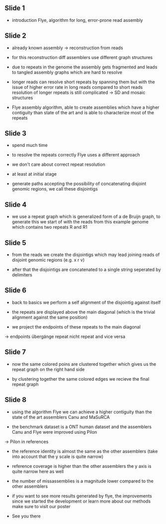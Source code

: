 ## Slide 1

* introduction Flye, algorithm for long, error-prone read assembly

## Slide 2

* already known assembly -> reconstruction from reads 

* for this reconstruction diff assemblers use different graph structures

* due to repeats in the genome the assembly gets fragmented and leads to tangled assembly graphs which are hard to resolve

* longer reads can resolve short repeats by spanning them but with the issue of higher error rate in long reads compared to short reads resolution of longer repeats is still complicated
-> SD and mosaic structures 

* Flye assembly algorithm, able to create assemblies which have a higher contiguity than state of the art and is able to characterize most of the repeats 

## Slide 3

* spend much time 

* to resolve the repeats correctly Flye uses a different approach 

* we don't care about correct repeat resolution

* at least at initial stage

* generate paths accepting the possibility of concatenating disjoint genomic regions, we call these disjointigs

## Slide 4

* we use a repeat graph which is generalized form of a de Bruijn graph, to generate this we start of with the reads from this example genome which contains two repeats R and R1

## Slide 5

* from the reads we create the disjointigs which may lead joining reads of disjoint genomic regions (e.g. x r v)

* after that the disjointigs are concatenated to a single string seperated by delimiters

## Slide 6

* back to basics we perform a self alignment of the disjointig against itself 

* the repeats are displayed above the main diagonal (which is the trivial alignment against the same position) 

* we project the endpoints of these repeats to the main diagonal 

-> endpoints übergänge repeat nicht repeat and vice versa
## Slide 7

* now the same colored poins are clustered together which gives us the repeat graph on the right hand side

* by clustering together the same colored edges we recieve the final repeat graph

## Slide 8

* using the algorithm Flye we can achieve a higher contiguity than the state of the art assemblers Canu and MaSuRCA

* the benchmark dataset is a ONT human dataset and the assemblers Canu and Flye were improved using Pilon

-> Pilon in references

* the reference identity is almost the same as the other assemblers (take into account that the y scale is quite narrow)

* reference coverage is higher than the other assemblers the y axis is quite narrow here as well

* the number of missassemblies is a magnitude lower compared to the other assemblers

* if you want to see more results generated by flye, the improvements since we started the development or learn more about our methods make sure to visit our poster
* See you there